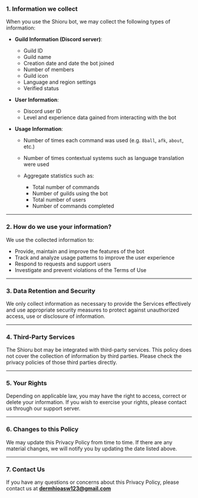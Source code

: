 ### 1. Information we collect

When you use the Shioru bot, we may collect the following types of information:

- **Guild Information (Discord server)**:

  - Guild ID
  - Guild name
  - Creation date and date the bot joined
  - Number of members
  - Guild icon
  - Language and region settings
  - Verified status

- **User Information**:

  - Discord user ID
  - Level and experience data gained from interacting with the bot

- **Usage Information**:

  - Number of times each command was used (e.g. `8ball`, `afk`, `about`, etc.)
  - Number of times contextual systems such as language translation were used
  - Aggregate statistics such as:

    - Total number of commands
    - Number of guilds using the bot
    - Total number of users
    - Number of commands completed

---

### 2. How do we use your information?

We use the collected information to:

- Provide, maintain and improve the features of the bot
- Track and analyze usage patterns to improve the user experience
- Respond to requests and support users
- Investigate and prevent violations of the Terms of Use

---

### 3. Data Retention and Security

We only collect information as necessary to provide the Services effectively and use appropriate security measures to protect against unauthorized access, use or disclosure of information.

---

### 4. Third-Party Services

The Shioru bot may be integrated with third-party services. This policy does not cover the collection of information by third parties. Please check the privacy policies of those third parties directly.

---

### 5. Your Rights

Depending on applicable law, you may have the right to access, correct or delete your information. If you wish to exercise your rights, please contact us through our support server.

---

### 6. Changes to this Policy

We may update this Privacy Policy from time to time. If there are any material changes, we will notify you by updating the date listed above.

---

### 7. Contact Us

If you have any questions or concerns about this Privacy Policy, please contact us at **[dermhioasw123@gmail.com](mailto:dermhioasw123@gmail.com)**
